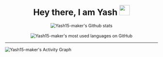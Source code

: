 
<h1 align="center"> Hey there, I am Yash <img src="https://raw.githubusercontent.com/MartinHeinz/MartinHeinz/master/wave.gif" width="34px"></h1>

<p align="center">
  <img alt="Yash15-maker's Github stats" src="https://github-readme-stats.vercel.app/api?username=Yash15-maker&count_private=true&include_all_commits=true&show_icons=true&bg_color=000000&title_color=E8E500&text_color=F8F2CB&icon_color=9FD410&hide_border=true" />
  <br><br>
  <img alt="Yash15-maker's most used languages on GitHub" src="https://github-readme-stats.vercel.app/api/top-langs/?username=Yash15-maker&langs_count=8&layout=compact&bg_color=FFFFFF	&title_color=E8E500&text_color=F8F2CB&icon_color=9FD410&hide_border=true&hide=jupyter%20notebook,html" /> 
</p>

<hr>

<img alt="Yash15-maker's Activity Graph" src="https://activity-graph.herokuapp.com/graph?username=Yash15-maker&bg_color=FFFFFF	&color=E8E500&line=F8F2CB&point=9FD410&hide_border=true" />
